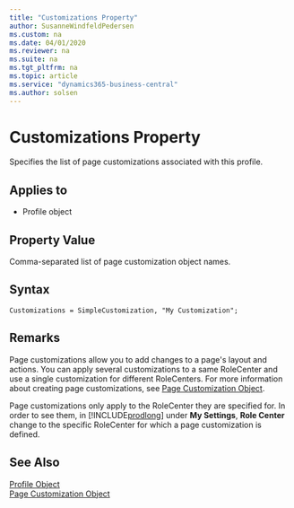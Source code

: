 ```yaml
---
title: "Customizations Property"
author: SusanneWindfeldPedersen
ms.custom: na
ms.date: 04/01/2020
ms.reviewer: na
ms.suite: na
ms.tgt_pltfrm: na
ms.topic: article
ms.service: "dynamics365-business-central"
ms.author: solsen
---
```


# Customizations Property
Specifies the list of page customizations associated with this profile.
  
## Applies to  
  
- Profile object  

## Property Value

Comma-separated list of page customization object names.

## Syntax
```
Customizations = SimpleCustomization, "My Customization";
```

## Remarks

 Page customizations allow you to add changes to a page's layout and actions. You can apply several customizations to a same RoleCenter and use a single customization for different RoleCenters. For more information about creating page customizations, see [Page Customization Object](../devenv-page-customization-object.md).

 Page customizations only apply to the RoleCenter they are specified for. In order to see them, in [!INCLUDE[prodlong](../includes/prodlong.md)] under **My Settings**, **Role Center** change to the specific RoleCenter for which a page customization is defined.

## See Also  
[Profile Object](../devenv-profile-object.md)  
[Page Customization Object](../devenv-page-customization-object.md)